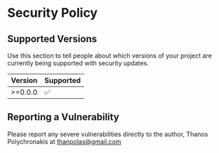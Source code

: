 # Security Policy

## Supported Versions

Use this section to tell people about which versions of your project are
currently being supported with security updates.

| Version | Supported          |
| ------- | ------------------ |
| >=0.0.0 | :white_check_mark: |

## Reporting a Vulnerability

Please report any severe vulnerabilities directly to the author, Thanos Polychronakis at thanpolas@gmail.com
